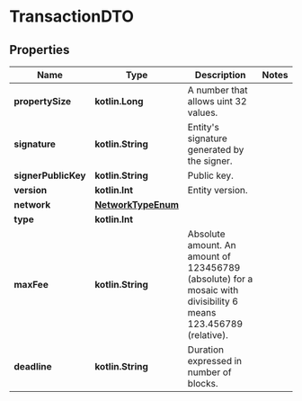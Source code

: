
# TransactionDTO

## Properties
Name | Type | Description | Notes
------------ | ------------- | ------------- | -------------
**propertySize** | **kotlin.Long** | A number that allows uint 32 values. | 
**signature** | **kotlin.String** | Entity&#39;s signature generated by the signer. | 
**signerPublicKey** | **kotlin.String** | Public key. | 
**version** | **kotlin.Int** | Entity version. | 
**network** | [**NetworkTypeEnum**](NetworkTypeEnum.md) |  | 
**type** | **kotlin.Int** |  | 
**maxFee** | **kotlin.String** | Absolute amount. An amount of 123456789 (absolute) for a mosaic with divisibility 6 means 123.456789 (relative). | 
**deadline** | **kotlin.String** | Duration expressed in number of blocks. | 



